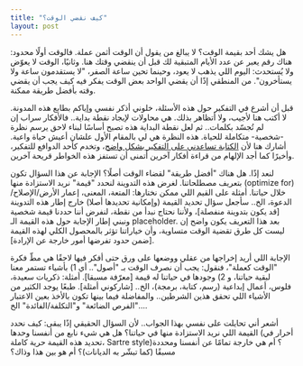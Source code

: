 ```yaml
---
title: "كيف نقضي الوقت؟"
layout: post
---
```


هل يشك أحد بقيمة الوقت؟ لا يبالغ من يقول أن الوقت أثمن عملة. فالوقت أولًا محدود: هناك رقم يعبر عن عدد الأيام المتبقية لك قبل أن ينقضي وقتك هنا. وثانيًا، الوقت لا يعوّض ولا يُستحدث: اليوم اللي يذهب لا يعود، وحينما تحين ساعة الصفر، "لا يستقدمون ساعة ولا يستأخرون". من المنطقي إذًا أن يقضي الواحد بعض الوقت يفكر فيه كيف يجب أن يقضي وقته بأفضل طريقة ممكنة.

قبل أن أشرع في التفكير حول هذه الأسئلة، خلوني أذكر نفسي وإياكم بطابع هذه المدونة. لا أكتب هنا لأجيب، ولا أتظاهر بذلك. هي محاولات لإيجاد نقطة بداية.. فالأفكار سراب إن لم تُجسّد بكلمات.. ثم لعل نقطة البداية هذه تصبح أساسًا لبناء لاحق يرسم نظرة -شخصية- متكاملة للحياة. هذه النظرة هي لي بالمقام الأول علشان أعيش حياة واعية. أشارك هنا لأن [الكتابة تساعدني على التفكير بشكل واضح](https://althukairm.github.io/2019/12/08/claritycriterion.html)، وتخدم كأحد الدوافع للتفكير، وأخيرًا كما أجد الإلهام من قراءة أفكار آخرين أتمنى أن تستفز هذه الخواطر قريحة آخرين.

لنعد إذًا. هل هناك "أفضل طريقة" لقضاء الوقت أصلًا؟ الإجابة عن هذا السؤال تكون بتعريف مصطلحاتنا. لغرض هذه التدوينة لنحدد "قيمة" نريد الاستزادة منها (optimize for) خلال حياتنا. أمثلة على القيم اللي ممكن نختارها: المتعة، المعنى، إعمار الأرض/الإصلاح/الدعوة، الخ.. سأجعل سؤال تحديد القيمة (وإمكانية تحديدها أصلا) خارج إطار هذه التدوينة [قد يكون بتدوينة منفصلة]، ولأننا نحتاج نبدأ من نقطة، لنفرض أننا حددنا قيمة شخصية ونبني إطار الإجابة حول هذه القيمة الـ placeholder. بعد هذا التعريف يكون واضح إن ليست كل طرق تقضية الوقت متساوية، وأن خياراتنا تؤثر بالمحصول الكلي لهذه القيمة [ضمن حدود تفرضها أمور خارجة عن الإرادة].

الإجابة اللي أريد إخراجها من عقلي ووضعها على ورق حتى أفكر فيها لاحقًا هي مطّ فكرة "الوقت كعملة"، فنقول: يجب أن نصرف الوقت بـ "أصول".. أي 1) بأشياء تستمر معنا لبقية حياتنا، و 2) وجودها في حياتنا له قيمة [معرّفة مسبقا]. أمثلة: ذكريات سعيدة، فلوس، أعمال إبداعية (رسم، كتابة، برمجة)، الخ.. [شاركوني أمثلة]. طبعًا يوجد الكثير من الأشياء اللي تحقق هذين الشرطين.. والمفاضلة فيما بينها تكون بالأخذ بعين الاعتبار "الفرص الضائعة" و"التكلفة/الفائدة" الخ.... 

أشعر أني تحايلت على نفسي بهذا الجواب.. لأن السؤال الحقيقي إذًا يبقى: كيف نحدد القيمة اللي نريد الاستزادة منها في حياتنا؟ هل هي شيء نابع من أنفسنا وحدها (أحرار في تحديد هذه القيمة حرية كاملة، Sartre style)؟ أم هي خارجة تمامًا عن أنفسنا ومحددة مسبقًا (كما تبشّر به الديانات)؟ أم هو بين هذا وذاك؟